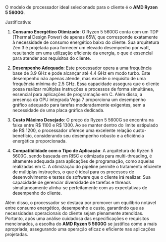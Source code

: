 O modelo de processador ideal selecionado para o cliente é o **AMD Ryzen 5 5600G**. 

Justificativa:

1. **Consumo Energético Otimizado**: O Ryzen 5 5600G conta com um TDP (Thermal Design Power) de apenas 65W, que corresponde exatamente à necessidade de consumo energético baixo do cliente. Sua arquitetura Zen 3 é projetada para fornecer um elevado desempenho por watt, resultando em uma utilização eficiente da energia, o que é essencial para atender aos requisitos do cliente.

2. **Desempenho Adequado**: Este processador opera a uma frequência base de 3.9 GHz e pode alcançar até 4.4 GHz em modo turbo. Este desempenho não apenas atende, mas excede o requisito de uma frequência mínima de 2.5 GHz. Essa capacidade assegura que o cliente possa realizar múltiplas instruções e processos de forma simultânea, essencial para aplicações de programação em C. Além disso, a presença da GPU integrada Vega 7 proporciona um desempenho gráfico adequado para tarefas moderadamente exigentes, sem a necessidade de uma placa gráfica dedicada.

3. **Custo Máximo Desejado**: O preço do Ryzen 5 5600G se encontra na faixa entre R$ 1100 e R$ 1300. Ao se manter dentro do limite estipulado de R$ 1200, o processador oferece uma excelente relação custo-benefício, considerando seu desempenho robusto e a eficiência energética proporcionada.

4. **Compatibilidade com o Tipo de Aplicação**: A arquitetura do Ryzen 5 5600G, sendo baseada em RISC e otimizada para multi-threading, é altamente adequada para aplicações de programação, como aquelas realizadas em C. A otimização do pipeline permite o tratamento eficiente de múltiplas instruções, o que é ideal para os processos de desenvolvimento e testes de software que o cliente irá realizar. Sua capacidade de gerenciar diversidade de tarefas e threads simultaneamente alinha-se perfeitamente com as expectativas de desempenho do cliente.

Além disso, o processador se destaca por promover um equilíbrio notável entre consumo energético, desempenho e custo, garantindo que as necessidades operacionais do cliente sejam plenamente atendidas. Portanto, após uma análise cuidadosa das especificações e requisitos mencionados, a escolha do **AMD Ryzen 5 5600G** se justifica como a mais apropriada, assegurando uma operação eficaz e eficiente nas aplicações projetadas.